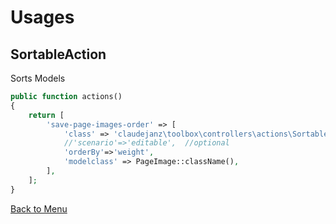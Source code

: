 Usages
======

SortableAction 
----------

Sorts Models

```php
public function actions()
{
    return [
        'save-page-images-order' => [
            'class' => 'claudejanz\toolbox\controllers\actions\SortableAction',
            //'scenario'=>'editable',  //optional
            'orderBy'=>'weight',
            'modelclass' => PageImage::className(),
        ],
    ];
}
```

[Back to Menu](guide-README.html/#features)